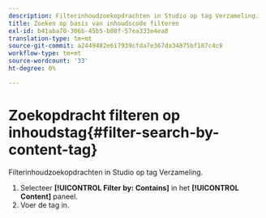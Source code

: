 ```yaml
---
description: Filterinhoudzoekopdrachten in Studio op tag Verzameling.
title: Zoeken op basis van inhoudscode filteren
exl-id: b41aba70-306b-45b5-b08f-57ea333e4ea8
translation-type: tm+mt
source-git-commit: a2449482e617939cfda7e367da34875bf187c4c9
workflow-type: tm+mt
source-wordcount: '33'
ht-degree: 0%

---
```


# Zoekopdracht filteren op inhoudstag{#filter-search-by-content-tag}

Filterinhoudzoekopdrachten in Studio op tag Verzameling.

1. Selecteer **[!UICONTROL Filter by: Contains]** in het **[!UICONTROL Content]** paneel.
1. Voer de tag in.
